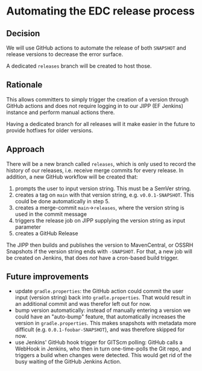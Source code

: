 # Automating the EDC release process

## Decision

We will use GitHub actions to automate the release of both `SNAPSHOT` and release versions to decrease the error
surface.

A dedicated `releases` branch will be created to host those.

## Rationale

This allows committers to simply trigger the creation of a version through GitHub actions and does not require logging
in to our JIPP (EF Jenkins) instance and perform manual actions there.

Having a dedicated branch for all releases will it make easier in the future to provide hotfixes for older versions.

## Approach

There will be a new branch called `releases`, which is only used to record the history of our releases, i.e. receive
merge commits for every release. In addition, a new GitHub workflow will be created that:

1. prompts the user to input version string. This must be a SemVer string.
2. creates a tag on `main` with that version string, e.g. `v0.0.1-SNAPSHOT`. This could be done automatically in step 5.
3. creates a merge-commit `main`->`releases`, where the version string is used in the commit message
4. triggers the release job on JIPP supplying the version string as input parameter
5. creates a GitHub Release

The JIPP then builds and publishes the version to MavenCentral, or OSSRH Snapshots if the version string ends
with `-SNAPSHOT`. For that, a new job will be created on Jenkins, that does _not_ have a cron-based build trigger.

## Future improvements

- update `gradle.properties`: the GitHub action could commit the user input (version string) back
  into `gradle.properties`. That would result in an additional commit and was therefor left out for now.
- bump version automatically: instead of manually entering a version we could have an "auto-bump" feature, that
  automatically increases the version in `gradle.properties`. This makes snapshots with metadata more difficult
  (e.g. `0.0.1-foobar-SNAPSHOT`), and was therefore skipped for now.
- use Jenkins' GitHub hook trigger for GITScm polling: GitHub calls a WebHook in Jenkins, who then in turn
  one-time-polls the Git repo, and triggers a build when changes were detected. This would get rid of the busy waiting
  of the GitHub Jenkins Action.
